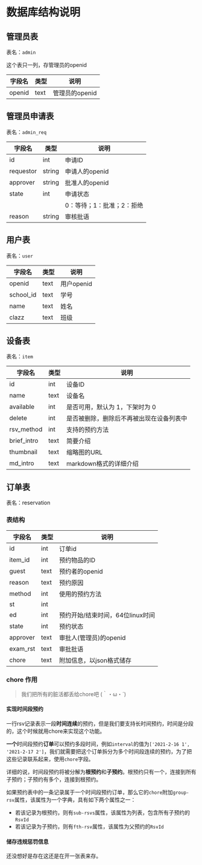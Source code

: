 # 数据库结构说明

## 管理员表

表名：`admin`

这个表只一列，存管理员的openid

| 字段名 | 类型 | 说明           |
| ------ | ---- | -------------- |
| openid | text | 管理员的openid |



## 管理员申请表

表名：`admin_req`

| 字段名    | 类型   | 说明                      |
| --------- | ------ | ------------------------- |
| id        | int    | 申请ID                    |
| requestor | string | 申请人的openid            |
| approver  | string | 批准人的openid            |
| state     | int    | 申请状态                  |
|           |        | 0：等待；1：批准；2：拒绝 |
| reason    | string | 审核批语                  |





## 用户表

表名：`user`

| 字段名    | 类型 | 说明       |
| --------- | ---- | ---------- |
| openid    | text | 用户openid |
| school_id | text | 学号       |
| name      | text | 姓名       |
| clazz     | text | 班级       |



## 设备表

表名：`item`

| 字段名      | 类型 | 说明                                     |
| ----------- | ---- | ---------------------------------------- |
| id          | int  | 设备ID                                   |
| name        | text | 设备名                                   |
| available   | int  | 是否可用，默认为 1，下架时为 0           |
| delete      | int  | 是否被删除，删除后不再被出现在设备列表中 |
| rsv_method  | int  | 支持的预约方法                           |
| brief_intro | text | 简要介绍                                 |
| thumbnail   | text | 缩略图的URL                              |
| md_intro    | text | markdown格式的详细介绍                   |



## 订单表

表名：reservation

### 表结构

| 字段名   | 类型 | 说明                             |
| -------- | ---- | -------------------------------- |
| id       | int  | 订单id                           |
| item_id  | int  | 预约物品的ID                     |
| guest    | text | 预约者的openid                   |
| reason   | text | 预约原因                         |
| method   | int  | 使用的预约方法                   |
| st       | int  |                                  |
| ed       | int  | 预约开始/结束时间，64位linux时间 |
| state    | int  | 预约状态                         |
| approver | text | 审批人(管理员)的openid           |
| exam_rst | text | 审批批语                         |
| chore    | text | 附加信息，以json格式储存         |

### chore 作用

> 我们把所有的脏活都丢给chore吧 (｀・ω・´)



#### 实现时间段预约

一行rsv记录表示一段**时间连续**的预约，但是我们要支持长时间预约，时间是分段的，这个时候就用chore来实现这个功能。

**一个**时间段预约**订单**可以预约多段时间，例如`interval`的值为`['2021-2-16 1', '2021-2-17 2']`，我们就需要把这个订单拆分为多个时间段连续的预约，为了把这些记录联系起来，使用`chore`字段。



详细的说，时间段预约将被分解为**根预约**和**子预约**。根预约只有一个，连接到所有子预约；子预约有多个，连接到根预约。

如果预约表中的一条记录属于一个时间段预约订单，那么它的`chore`附加`group-rsv`属性，该属性为一个字典，具有如下两个属性之一：

* 若该记录为根预约，则有`sub-rsvs`属性，该属性为列表，包含所有子预约的`RsvId`
* 若该记录为子预约，则有`fth-rsv`属性，该属性为父预约的`RsvId`



#### 储存违规惩罚信息

还没想好是存在这还是在开一张表来存。



